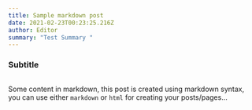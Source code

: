 ```yaml
---
title: Sample markdown post
date: 2021-02-23T00:23:25.216Z
author: Editor
summary: "Test Summary "
---
```

### Subtitle

![]()

Some content in markdown, this post is created using markdown syntax, you can use either `markdown` or `html` for creating your posts/pages...